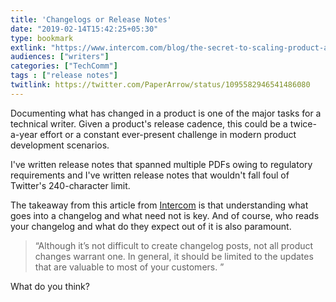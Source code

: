 ```yaml
---
title: 'Changelogs or Release Notes'
date: "2019-02-14T15:42:25+05:30"
type: bookmark
extlink: "https://www.intercom.com/blog/the-secret-to-scaling-product-announcements/"
audiences: ["writers"]
categories: ["TechComm"]
tags : ["release notes"]
twitlink: https://twitter.com/PaperArrow/status/1095582946541486080
---
```

Documenting what has changed in a product is one of the major tasks for a technical writer. Given a product's release cadence, this could be a twice-a-year effort or a constant ever-present challenge in modern product development scenarios.

I've written release notes that spanned multiple PDFs owing to regulatory requirements and I've written release notes that wouldn't fall foul of Twitter's 240-character limit.

The takeaway from this article from [Intercom](https://www.intercom.com) is that understanding what goes into a changelog and what need not is key. And of course, who reads your changelog and what do they expect out of it is also paramount.

> “Although it’s not difficult to create changelog posts, not all product changes warrant one. In general, it should be limited to the updates that are valuable to most of your customers. ”

What do you think?
